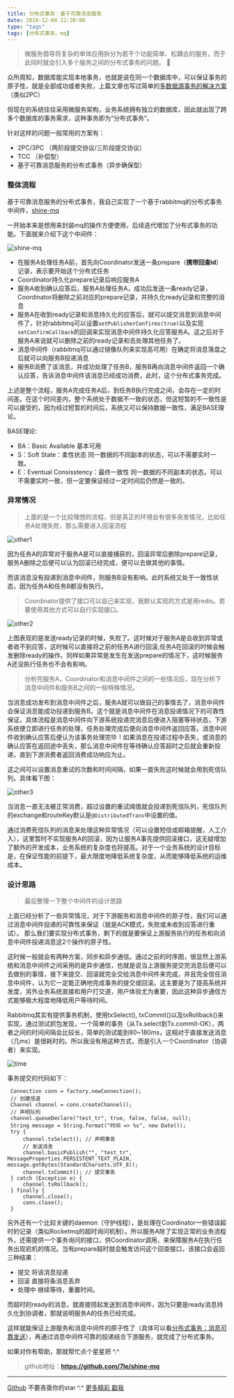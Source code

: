 ```yaml
---
title: 分布式事务：基于可靠消息服务
date: 2018-12-04 22:30:08
type: "tags"
tags: [分布式事务，mq]
---
```


> 微服务倡导将复杂的单体应用拆分为若干个功能简单、松耦合的服务，而于此同时就会引入多个服务之间的分布式事务的问题。 🥕

<!--more-->

众所周知，数据库能实现本地事务，也就是说在同一个数据库中，可以保证事务的原子性，就是全部成功或者失败，上篇文章也写过简单的[多数据源事务的解决方案](https://7le.top/2018/07/28/springcloud%EF%BC%9A%E5%AE%9E%E7%8E%B0%E5%A4%9A%E6%95%B0%E6%8D%AE%E6%BA%90%E4%BA%8B%E5%8A%A1/#more)（类似2PC）

但现在的系统往往采用微服务架构，业务系统拥有独立的数据库，因此就出现了跨多个数据库的事务需求，这种事务即为“分布式事务”。

针对这样的问题一般常用的方案有：

* 2PC/3PC （两阶段提交协议/三阶段提交协议）
* TCC （补偿型）
* 基于可靠消息服务的分布式事务（异步确保型）

### 整体流程

基于可靠消息服务的分布式事务，我自己实现了一个基于rabbitmq的分布式事务中间件，[shine-mq](https://github.com/7le/shine-mq)

一开始本来是想用来封装mq的操作方便使用，后续迭代增加了分布式事务的功能。下面就来介绍下这个中间件：

![shine-mq](https://github.com/7le/7le.github.io/raw/master/image/dis/shine-mq.jpg)

* 在服务A处理任务A前，首先向Coordinator发送一条prepare（**携带回查id**）记录，表示要开始这个分布式任务
* Coordinator持久化prepare记录后响应服务A
* 服务A收到确认应答后，服务A处理任务A，成功后发送一条ready记录，Coordinator将删除之前对应的prepare记录，并持久化ready记录和完整的消息
* 服务A在收到ready记录和消息持久化的应答后，就可以提交消息到消息中间件了，针对rabbitmq可以设置``setPublisherConfirms(true)``以及实现``setConfirmCallback``的回调来实现消息中间件持久化应答服务A。这之后对于服务A来说就可以删除之前的ready记录和去处理其他任务了。
* 消息中间件（rabbitmq可以通过镜像队列来实现高可用）在确定将消息落盘之后就可以向服务B投递消息
* 服务B消费了该消息，并成功处理了任务B，服务B再向消息中间件返回一个确认应答，告诉消息中间件该消息已经成功消费，此时，这个分布式事务完成。

上述是整个流程，服务A完成任务A后，到任务B执行完成之间，会存在一定的时间差。在这个时间差内，整个系统处于数据不一致的状态，但这短暂的不一致性是可以接受的，因为经过短暂的时间后，系统又可以保持数据一致性，满足BASE理论。

BASE理论:
* BA：Basic Available 基本可用
* S：Soft State：柔性状态 同一数据的不同副本的状态，可以不需要实时一致。
* E：Eventual Consisstency：最终一致性 同一数据的不同副本的状态，可以不需要实时一致，但一定要保证经过一定时间后仍然是一致的。

### 异常情况

> 上面的是一个比较理想的流程，但是真正的环境会有很多突发情况，比如任务A处理失败，那么需要进入回滚流程

![other1](https://github.com/7le/7le.github.io/raw/master/image/dis/other1.jpg)

因为任务A的异常对于服务A是可以直接捕获的，回滚异常后删除prepare记录，服务A删除之后便可以认为回滚已经完成，便可以去做其他的事情。

而该消息没有投递到消息中间件，则服务B没有影响。此时系统又处于一致性状态，因为任务A和任务B都没有执行。

> Coordinator提供了接口可以自己来实现，我默认实现的方式是用redis。若要使用其他方式可以自行实现接口。

![other2](https://github.com/7le/7le.github.io/raw/master/image/dis/other2.jpg)

上图表现的是发送ready记录的时候，失败了。这时候对于服务A是会收到异常或者收不到应答，这时候可以直接将之前的任务A进行回滚,任务A在回滚的时候会触发删除ready的操作。同样如果异常是发生在发送prepare的情况下，这时候服务A还没执行任务也不会有影响。

> 分析完服务A，Coordinator和消息中间件之间的一些情况后，现在分析下消息中间件和服务B之间的一些特殊情况。

当消息成功发布到消息中间件之后，服务A就可以做自己的事情去了，消息中间件会保证消息能成功投递到服务B。这个就是消息中间件在消息投递情况下的可靠性保证，具体流程是消息中间件向下游系统投递完消息后便进入阻塞等待状态，下游系统便立即进行任务的处理，任务处理完成后便向消息中间件返回应答。消息中间件收到确认应答后便认为该事务处理完毕！如果消息在投递过程中丢失，或消息的确认应答在返回途中丢失，那么消息中间件在等待确认应答超时之后就会重新投递，直到下游消费者返回消费成功响应为止。

这之间可以设置消息重试的次数和时间间隔，如果一直失败这时候就会用到死信队列。具体看下图：

![other3](https://github.com/7le/7le.github.io/raw/master/image/dis/other3.jpg)

当消息一直无法被正常消费，超过设置的重试阈值就会投递到死信队列，死信队列的exchange和routeKey默认是``@DistributedTrans``中设置的值。

通过消费死信队列的消息来处理这种异常情况（可以设置短信或邮箱提醒，人工介入），这里暂时不实现服务A的回滚，因为让服务A事先提供回滚接口，这无疑增加了额外的开发成本，业务系统的复杂度也将提高。对于一个业务系统的设计目标是，在保证性能的前提下，最大限度地降低系统复杂度，从而能够降低系统的运维成本。

### 设计思路

> 最后整理一下整个中间件的设计思路

上面已经分析了一些异常情况，对于下游服务和消息中间件的原子性，我们可以通过消息中间件投递的可靠性来保证（就是ACK模式，失败或未收到应答进行重试）。 那么我们要实现分布式事务，剩下的就是要保证上游服务执行的任务和向消息中间件投递消息这2个操作的原子性。

这时候一般就会有两种方案，同步和异步通信。通过之前的时序图，很显然上游系统和消息中间件之间采用的是异步通信，也就是说当上游服务提交完消息后便可以去做别的事情，接下来提交、回滚就完全交给消息中间件来完成，并且完全信任消息中间件，认为它一定能正确地完成事务的提交或回滚。这主要是为了提高系统并发度，另外业务系统直接和用户打交道，用户体验尤为重要，因此这种异步通信方式能够极大程度地降低用户等待时间。

Rabbitmq其实有提供事务机制，使用txSelect(), txCommit()以及txRollback()来实现，通过测试抓包发现，一个简单的事务（从Tx.select到Tx.commit-OK），两者之间的时间间隔会比较长，简单的测试能到80~180ms，这相对于直接发送消息（几ms）是很耗时的。所以我没有用这种方式，而是引入一个Coordinator（协调者）来实现。

![time](https://github.com/7le/7le.github.io/raw/master/image/dis/time.png)

事务提交的代码如下：
```
 Connection conn = factory.newConnection();
 // 创建信道
 Channel channel = conn.createChannel();
 // 声明队列
 channel.queueDeclare("test_tr", true, false, false, null);
 String message = String.format("时间 => %s", new Date());
 try {
     channel.txSelect(); // 声明事务
     // 发送消息
     channel.basicPublish("", "test_tr", MessageProperties.PERSISTENT_TEXT_PLAIN, message.getBytes(StandardCharsets.UTF_8));
     channel.txCommit(); // 提交事务
 } catch (Exception e) {
     channel.txRollback();
 } finally {
     channel.close();
     conn.close();
 }
```

另外还有一个比较关键的daemon（守护线程），是处理在Coordinator一些错误超时的记录（类似Rocketmq的超时询问机制）。所以服务A除了实现正常的业务流程外，还需提供一个事务询问的接口，供Coordinator调用，来保障服务A在执行任务出现宕机的情况。当有prepare超时就会触发访问这个回查接口，该接口会返回三种结果：                                                                                                              
* 提交 将该消息投递
* 回滚 直接将条消息丢弃
* 处理中 继续等待，重置时间。

而超时的ready的消息，就直接捞起发送到消息中间件，因为只要是ready消息持久化到协调者，那就说明服务A的任务已经完成。

这样就能保证上游服务和消息中间件的原子性了（具体可以看[分布式事务：消息可靠发送](https://7le.top/2019/02/21/分布式事务：消息可靠发送/#more)），再通过消息中间件可靠的投递结合下游服务，就完成了分布式事务。

如果对你有帮助，那就帮忙点个星星把 ^.^
> github地址：**https://github.com/7le/shine-mq**

---
[Github](https://github.com/7le) 不要吝啬你的star ^.^
[更多精彩 戳我](https://7le.top)

